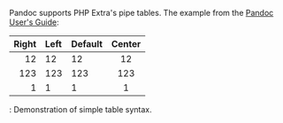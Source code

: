 Pandoc supports PHP Extra's pipe tables. The example from the [Pandoc User's Guide](http://johnmacfarlane.net/pandoc/README.html#pipe-tables):

| Right | Left | Default | Center |
|------:|:-----|---------|:------:|
|   12  |  12  |    12   |    12  |
|  123  |  123 |   123   |   123  |
|    1  |    1 |     1   |     1  |

  : Demonstration of simple table syntax.